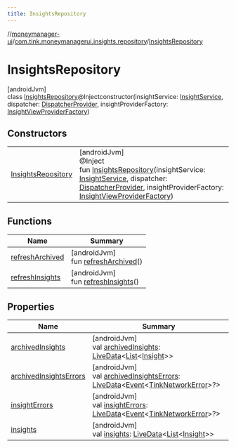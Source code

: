 ```yaml
---
title: InsightsRepository
---
```

//[moneymanager-ui](../../../index.html)/[com.tink.moneymanagerui.insights.repository](../index.html)/[InsightsRepository](index.html)



# InsightsRepository



[androidJvm]\
class [InsightsRepository](index.html)@Injectconstructor(insightService: [InsightService](../../com.tink.service.insight/-insight-service/index.html), dispatcher: [DispatcherProvider](../../com.tink.service.util/-dispatcher-provider/index.html), insightProviderFactory: [InsightViewProviderFactory](../../com.tink.moneymanagerui.insights.viewproviders/-insight-view-provider-factory/index.html))



## Constructors


| | |
|---|---|
| [InsightsRepository](-insights-repository.html) | [androidJvm]<br>@Inject<br>fun [InsightsRepository](-insights-repository.html)(insightService: [InsightService](../../com.tink.service.insight/-insight-service/index.html), dispatcher: [DispatcherProvider](../../com.tink.service.util/-dispatcher-provider/index.html), insightProviderFactory: [InsightViewProviderFactory](../../com.tink.moneymanagerui.insights.viewproviders/-insight-view-provider-factory/index.html)) |


## Functions


| Name | Summary |
|---|---|
| [refreshArchived](refresh-archived.html) | [androidJvm]<br>fun [refreshArchived](refresh-archived.html)() |
| [refreshInsights](refresh-insights.html) | [androidJvm]<br>fun [refreshInsights](refresh-insights.html)() |


## Properties


| Name | Summary |
|---|---|
| [archivedInsights](archived-insights.html) | [androidJvm]<br>val [archivedInsights](archived-insights.html): [LiveData](https://developer.android.com/reference/kotlin/androidx/lifecycle/LiveData.html)&lt;[List](https://kotlinlang.org/api/latest/jvm/stdlib/kotlin.collections/-list/index.html)&lt;[Insight](../../com.tink.model.insights/-insight/index.html)&gt;&gt; |
| [archivedInsightsErrors](archived-insights-errors.html) | [androidJvm]<br>val [archivedInsightsErrors](archived-insights-errors.html): [LiveData](https://developer.android.com/reference/kotlin/androidx/lifecycle/LiveData.html)&lt;[Event](../../se.tink.commons.livedata/-event/index.html)&lt;[TinkNetworkError](../../se.tink.android.repository/-tink-network-error/index.html)&gt;?&gt; |
| [insightErrors](insight-errors.html) | [androidJvm]<br>val [insightErrors](insight-errors.html): [LiveData](https://developer.android.com/reference/kotlin/androidx/lifecycle/LiveData.html)&lt;[Event](../../se.tink.commons.livedata/-event/index.html)&lt;[TinkNetworkError](../../se.tink.android.repository/-tink-network-error/index.html)&gt;?&gt; |
| [insights](insights.html) | [androidJvm]<br>val [insights](insights.html): [LiveData](https://developer.android.com/reference/kotlin/androidx/lifecycle/LiveData.html)&lt;[List](https://kotlinlang.org/api/latest/jvm/stdlib/kotlin.collections/-list/index.html)&lt;[Insight](../../com.tink.model.insights/-insight/index.html)&gt;&gt; |

